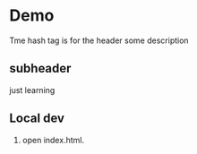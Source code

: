 # Demo

Tme hash tag is for the header
some description

## subheader

just learning

## Local dev

1. open index.html.
